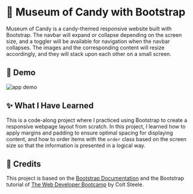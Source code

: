 # 🍭 Museum of Candy with Bootstrap

Museum of Candy is a candy-themed responsive website built with Bootstrap. The navbar will expand or collapse depending on the screen size, and a toggler will be available for navigation when the navbar collapses. The images and the corresponding content will resize accordingly, and they will stack upon each other on a small screen.

## 🎉 Demo 

![app demo](Assets/candy.gif)


## ✨ What I Have Learned

This is a code-along project where I practiced using Bootstrap to create a responsive webpage layout from scratch. In this project, I learned how to apply margins and padding to ensure optimal spacing for displaying content, and how to order items with the `order` class based on the screen size so that the information is presented in a logical way.

## 👏 Credits

This project is based on the <a href="https://getbootstrap.com/docs/4.6/getting-started/introduction/">Bootstrap Documentation<a/> and the Bootstrap tutorial of <a href="https://www.udemy.com/course/the-web-developer-bootcamp/">The Web Developer Bootcamp</a> by Colt Steele.
